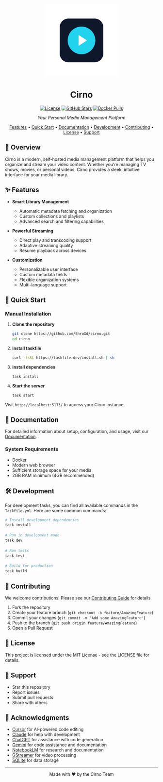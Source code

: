 <div align="center">

<img src="./assets/images/logo.svg" width="240" alt="Cirno Logo">

# Cirno

[![License](https://img.shields.io/badge/license-MIT-blue.svg)](LICENSE)
[![GitHub Stars](https://img.shields.io/github/stars/yourusername/cirno?style=social)](https://github.com/yourusername/cirno)
[![Docker Pulls](https://img.shields.io/docker/pulls/yourusername/cirno)](https://hub.docker.com/r/yourusername/cirno)

_Your Personal Media Management Platform_

[Features](#-features) • [Quick Start](#-quick-start) • [Documentation](#-documentation) • [Development](#%EF%B8%8F-development) • [Contributing](#-contributing) • [License](#-license) • [Support](#-support)

</div>

## 🎯 Overview

Cirno is a modern, self-hosted media management platform that helps you organize and stream your video content. Whether you're managing TV shows, movies, or personal videos, Cirno provides a sleek, intuitive interface for your media library.

## ✨ Features

- **Smart Library Management**

  - Automatic metadata fetching and organization
  - Custom collections and playlists
  - Advanced search and filtering capabilities

- **Powerful Streaming**

  - Direct play and transcoding support
  - Adaptive streaming quality
  - Resume playback across devices

- **Customization**

  - Personalizable user interface
  - Custom metadata fields
  - Flexible organization systems
  - Multi-language support

## 🚀 Quick Start

<!-- ### Using Docker (Recommended)

```bash
docker run -d \
  --name cirno \
  -p 8096:8096 \
  -v /path/to/media:/media \
  -v /path/to/config:/config \
  yourusername/cirno:latest
``` -->

### Manual Installation

1. **Clone the repository**

   ```bash
   git clone https://github.com/ShroXd/cirno.git
   cd cirno
   ```

2. **Install taskfile**

   ```bash
   curl -fsSL https://taskfile.dev/install.sh | sh
   ```

3. **Install dependencies**

   ```bash
   task install
   ```

4. **Start the server**

   ```bash
   task start
   ```

Visit `http://localhost:5173/` to access your Cirno instance.

## 📖 Documentation

For detailed information about setup, configuration, and usage, visit our [Documentation](https://docs.cirno.dev).

### System Requirements

- Docker
- Modern web browser
- Sufficient storage space for your media
- 2GB RAM minimum (4GB recommended)

## 🛠️ Development

For development tasks, you can find all available commands in the `Taskfile.yml`. Here are some common commands:

```bash
# Install development dependencies
task install

# Run in development mode
task dev

# Run tests
task test

# Build for production
task build
```

## 🤝 Contributing

We welcome contributions! Please see our [Contributing Guide](CONTRIBUTING.md) for details.

1. Fork the repository
2. Create your feature branch (`git checkout -b feature/AmazingFeature`)
3. Commit your changes (`git commit -m 'Add some AmazingFeature'`)
4. Push to the branch (`git push origin feature/AmazingFeature`)
5. Open a Pull Request

## 📜 License

This project is licensed under the MIT License - see the [LICENSE](LICENSE) file for details.

## 💖 Support

- Star this repository
- Report issues
- Submit pull requests
- Share with others

## 🙏 Acknowledgments

- [Cursor](https://cursor.sh/) for AI-powered code editing
- [Claude](https://www.anthropic.com/claude) for help with development
- [ChatGPT](https://chat.openai.com/) for assistance with code generation
- [Gemini](https://gemini.google.com/) for code assistance and documentation
- [NotebookLM](https://notebooklm.google/) for research and documentation
- [GStreamer](https://gstreamer.freedesktop.org/) for video processing
- [SQLite](https://www.sqlite.org/) for data storage

---

<div align="center">
Made with ❤️ by the Cirno Team
</div>
